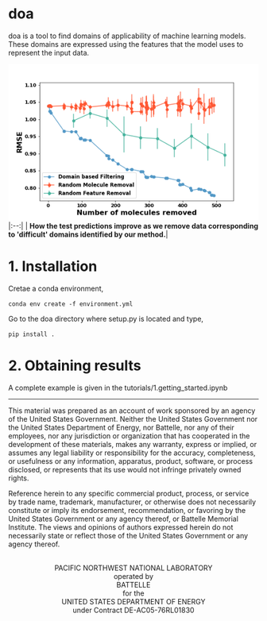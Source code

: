 # doa
doa is a tool to find domains of applicability of machine learning models. These domains are expressed using the features that the model uses to represent the input data.

![image info](./tutorials/fbf.png)
|:--:|
| <b>How the test predictions improve as we remove data corresponding to 'difficult' domains identified by our method.</b>|


# 1. Installation

Cretae a conda environment,
```
conda env create -f environment.yml
```

Go to the doa directory where setup.py is located and type,


```
pip install .
```

# 2. Obtaining results
A complete example is given in the tutorials/1.getting_started.ipynb

---
This material was prepared as an account of work sponsored by an agency of the United States Government.  Neither the United States Government nor the United States Department of Energy, nor Battelle, nor any of their employees, nor any jurisdiction or organization that has cooperated in the development of these materials, makes any warranty, express or implied, or assumes any legal liability or responsibility for the accuracy, completeness, or usefulness or any information, apparatus, product, software, or process disclosed, or represents that its use would not infringe privately owned rights.

Reference herein to any specific commercial product, process, or service by trade name, trademark, manufacturer, or otherwise does not necessarily constitute or imply its endorsement, recommendation, or favoring by the United States Government or any agency thereof, or Battelle Memorial Institute. The views and opinions of authors expressed herein do not necessarily state or reflect those of the United States Government or any agency thereof.

<br/>
<center> PACIFIC NORTHWEST NATIONAL LABORATORY </center>
<center> operated by </center>
<center> BATTELLE </center>
<center> for the </center>
<center> UNITED STATES DEPARTMENT OF ENERGY </center>
<center> under Contract DE-AC05-76RL01830 </center>
